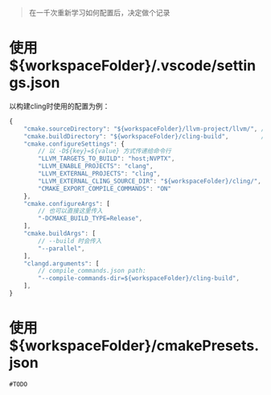 >在一千次重新学习如何配置后，决定做个记录

# 使用${workspaceFolder}/.vscode/settings.json
以构建cling时使用的配置为例：
```js
{
    "cmake.sourceDirectory": "${workspaceFolder}/llvm-project/llvm/", // 会作为 -S 参数传递给命令行
    "cmake.buildDirectory": "${workspaceFolder}/cling-build",         // 会作为 -B 参数传递给命令行
    "cmake.configureSettings": {
        // 以 -D${key}=${value} 方式传递给命令行
        "LLVM_TARGETS_TO_BUILD": "host;NVPTX", 
        "LLVM_ENABLE_PROJECTS": "clang",
        "LLVM_EXTERNAL_PROJECTS": "cling",
        "LLVM_EXTERNAL_CLING_SOURCE_DIR": "${workspaceFolder}/cling/",
        "CMAKE_EXPORT_COMPILE_COMMANDS": "ON"
    },
    "cmake.configureArgs": [
        // 也可以直接这里传入
        "-DCMAKE_BUILD_TYPE=Release",
    ],
    "cmake.buildArgs": [
        // --build 时会传入
        "--parallel",
    ],
    "clangd.arguments": [
        // compile_commands.json path:
        "--compile-commands-dir=${workspaceFolder}/cling-build",
    ],
}
```

# 使用${workspaceFolder}/cmakePresets.json
``#TODO``